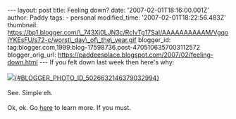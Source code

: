 \-\-- layout: post title: Feeling down? date:
\'2007-02-01T18:16:00.001Z\' author: Paddy tags: - personal
modified\_time: \'2007-02-01T18:22:56.483Z\' thumbnail:
https://bp1.blogger.com/\_743Xj0LJN3c/RcIvTg17SaI/AAAAAAAAAAM/VgqoiYKEsFU/s72-c/worst\_day\_of\_the\_year.gif
blogger\_id: tag:blogger.com,1999:blog-17598736.post-4705106357003112572
blogger\_orig\_url:
https://paddeesplace.blogspot.com/2007/02/feeling-down.html \-\-- If you
felt down last week then here\'s why:\
\
[![](https://bp1.blogger.com/_743Xj0LJN3c/RcIvTg17SaI/AAAAAAAAAAM/VgqoiYKEsFU/s320/worst_day_of_the_year.gif){#BLOGGER_PHOTO_ID_5026632146379032994}](https://bp1.blogger.com/_743Xj0LJN3c/RcIvTg17SaI/AAAAAAAAAAM/VgqoiYKEsFU/s1600-h/worst_day_of_the_year.gif)\
\
See. Simple eh.\
\
Ok, ok. Go
[here](https://www.collisiondetection.net/mt/archives/2007/01/does_this_week.html#001629)
to learn more. If you must.

